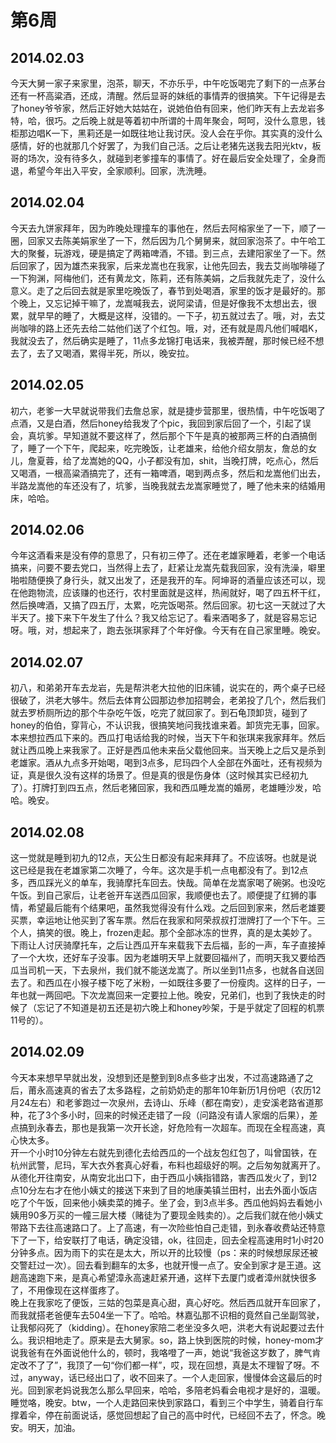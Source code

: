 第6周
======

## 2014.02.03

今天大舅一家子来家里，泡茶，聊天，不亦乐乎，中午吃饭喝完了剩下的一点茅台还有一杯高粱酒，还成，清醒。然后显哥的妹纸的事情弄的很搞笑。下午记得是去了honey爷爷家，然后正好她大姑姑在，说她伯伯有回来，他们昨天有上去龙岩多特，哈，很巧。之后晚上就是等着初中所谓的十周年聚会，呵呵，没什么意思，钱柜那边唱K一下，黑莉还是一如既往地让我讨厌。没人会在乎你。其实真的没什么感情，好的也就那几个好罢了，为我们自己活。之后让老猪先送我去阳光ktv，板哥的场次，没有待多久，就碰到老爹撞车的事情了。好在最后安全处理了，全身而退，希望今年出入平安，全家顺利。回家，洗洗睡。

## 2014.02.04

今天去九饼家拜年，因为昨晚处理撞车的事他在，然后去阿榕家坐了一下，顺了一圈，回家又去陈美娟家坐了一下，然后因为几个舅舅来，就回家泡茶了。中午哈工大的聚餐，玩游戏，硬是搞定了两箱啤酒，不错。到三点，去建阳家坐了一下。然后回家了，因为雄杰来我家，后来龙嵩也在我家，让他先回去，我去艾尚咖啡碰了一下狗渊，阿梅他们，还有黄龙文，陈莉，还有陈美娟，之后我就先走了，没什么意义。走了之后回去就是家里吃晚饭了，春节到处喝酒，家里的饭才是最好的。那个晚上，又忘记掉干嘛了，龙嵩喊我去，说阿梁请，但是好像我不太想出去，很累，就早早的睡了，大概是这样，没错的。一下子，初五就过去了。哦，对，去艾尚咖啡的路上还先去给二姑他们送了个红包。哦，对，还有就是周凡他们喊唱K，我就没去了，然后确实是睡了，11点多龙锦打电话来，我被弄醒，那时候已经不想去了，去了又喝酒，累得半死，所以，晚安拉。

## 2014.02.05

初六，老爹一大早就说带我们去詹总家，就是捷步营那里，很热情，中午吃饭喝了点酒，又是白酒，然后honey给我发了个pic，我回到家后回了一个，引起了误会，真坑爹。早知道就不要这样了，然后那个下午是真的被那两三杯的白酒搞倒了，睡了一个下午，爬起来，吃完晚饭，让老雄来，给他介绍女朋友，詹总的女儿，詹夏蓉，给了龙嵩她的QQ，小子都没有加，shit，当晚打牌，吃点心，然后又喝酒，一根高粱酒搞完了，还有一箱啤酒，喝到两点多，然后和龙嵩他们出去，半路龙嵩他的车还没有了，坑爹，当晚我就去龙嵩家睡觉了，睡了他未来的结婚用床，哈哈。

## 2014.02.06

今年这酒看来是没有停的意思了，只有初三停了。还在老雄家睡着，老爹一个电话搞来，问要不要去党口，当然得上去了，赶紧让龙嵩先载我回家，没有洗澡，噼里啪啦随便换了身行头，就又出发了，还是我开的车。阿坤哥的酒量应该还可以，现在他跑物流，应该赚的也还行，农村里面就是这样，热闹就好，喝了四五杯干红，然后换啤酒，又搞了四五厅，太累，吃完饭喝茶。然后回家。初七这一天就过了大半天了。接下来下午发生了什么？我又给忘记了。看来酒喝多了，就是容易忘记呀。哦，对，想起来了，跑去张琪家拜了个年好像。今天有在自己家里睡。晚安。

## 2014.02.07

初八，和弟弟开车去龙岩，先是帮洪老大拉他的旧床铺，说实在的，两个桌子已经很破了，洪老大够牛。然后去体育公园那边参加招聘会，老弟投了几个，然后我们就去罗桥厕所边的那个牛杂吃午饭，吃完了就回家了。到石龟顶卸货，碰到了honey的伯伯，穿背心，不认识我，很搞笑地问我找谁来着。卸货完无事，回家。本来想拉西瓜下来的。西瓜打电话给我的时候，当天下午和张琪来我家拜年。然后就让西瓜晚上来我家了。正好是西瓜他未来岳父载他回来。当天晚上之后又是杀到老雄家。酒从九点多开始喝，喝到3点多，尼玛四个人全部在外面吐，还有视频为证，真是很久没有这样的场景了。但是真的很是伤身体（这时候其实已经初九了）。打牌打到四五点，然后老猪回家，我和西瓜睡龙嵩的婚房，老雄睡沙发，哈哈。晚安。

## 2014.02.08

这一觉就是睡到初九的12点，天公生日都没有起来拜拜了。不应该呀。也就是说这已经是我在老雄家第二次睡了，今年。这次是手机一点电都没有了。到12点多，西瓜踩光义的单车，我骑摩托车回去。快哉。简单在龙嵩家喝了碗粥。也没吃午饭。到自己家后，让老爸开车送西瓜回家，我顺便也去了。顺便提了红狮的事情，希望最后能有个结果吧，虽然我觉得没有什么戏。之后回到家来，然后老雄要买票，幸运地让他买到了客车票。然后在我家和阿荣叔叔打泄牌打了一个下午。三个人，搞笑的很。晚上，frozen走起。那个全部冰冻的世界，真的是太美妙了。下雨让人讨厌骑摩托车，之后让西瓜开车来载我下去后福，彭的一声，车子直接掉了一个大坎，还好车子没事。因为老雄明天早上就要回福州了，而明天我又要给西瓜当司机一天，下去泉州，我们就不能送龙嵩了。所以坐到11点多，也就各自送回去了。和西瓜在小猴子楼下吃了米粉，一如既往多要了一份瘦肉。这样的日子，一年也就一两回吧。下次龙嵩回来一定要拉上他。晚安，兄弟们，也到了我快走的时候了（忘记了不知道是初五还是初六晚上和honey吵架，于是乎就定了回程的机票11号的）。

## 2014.02.09

今天本来想早早就出发，没想到还是整到到8点多些才出发，不过高速路通了之后，莆永高速真的省去了太多路程，之前奶奶走的那年10年新历1月份吧（农历12月24左右）和老爹跑过一次泉州，去诗山、乐峰（都在南安），走安溪老路省道那种，花了3个多小时，回来的时候还走错了一段（问路没有请人家烟的后果），差点搞到永春去，那也是我第一次开长途，好危险有一次超车。而现在全程高速，真心快太多。  
开一个小时10分钟左右就先到德化去给西瓜的一个战友包红包了，叫曾国铁，在杭州武警，尼玛，军大衣外套真心好看，布料也超级好的啊。之后匆匆就离开了。从德化开往南安，从南安北出口下，由于西瓜小姨指错路，害西瓜发火了，到12点10分左右才在他小姨丈的接送下来到了目的地康美镇兰田村，出去外面小饭店吃了个午饭，回来他小姨卖菜的摊子。坐了会，到3点半多。西瓜他妈妈去看她小姨用90多万买的一幢三层大楼（赌徒为了要现金贱卖的）。之后我们就在他小姨丈带路下去往高速路口了。上了高速，有一次险些怕自己走错，到永春收费站还特意下了一下，给安联打了电话，确定没错，ok，往回走，回去全程高速用时1小时20分钟多点。因为雨下的实在是太大，所以开的比较慢（ps：来的时候想尿尿还被交警赶过一次）。回去看到翻车的太多，也就开慢一点了。安全到家才是王道。这趟高速跑下来，是真心希望漳永高速赶紧开通，这样下去厦门或者漳州就快很多了，不用像现在这样蛋疼了。  
晚上在我家吃了便饭，三姑的包菜是真心甜，真心好吃。然后西瓜就开车回家了，而我就搭老爸便车去504坐一下了。哈哈。林嘉弘那不识相的竟然自己坐副驾驶，让我郁闷死了（kidding）。在honey家陪二老坐没多久吧，洪老大有说起要过去什么。我识相地走了。原来是去大舅家。so，路上快到医院的时候，honey-mom才说我爸有在外面说他什么的，顿时，我咯噔了一声，她说“我爸这岁数了，脾气肯定改不了了”，我顶了一句“你们都一样”，哎，现在回想，真是太不理智了呀。不过，anyway，话已经出口了，收不回来了。一个人走回家，慢慢体会这最后的时光。回到家老妈说我怎么那么早回来，哈哈，多陪老妈看会电视才是好的，温暖。睡觉咯，晚安。btw，一个人走路回来快到家路口，看到三个中学生，骑着自行车撑着伞，停在前面说话，感觉回想起了自己的高中时代，已经回不去了，怀念。晚安。明天，加油。
